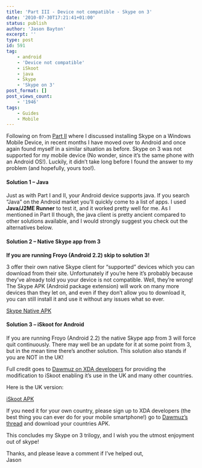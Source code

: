 ```yaml
---
title: 'Part III - Device not compatible - Skype on 3'
date: '2010-07-30T17:21:41+01:00'
status: publish
author: 'Jason Bayton'
excerpt: ''
type: post
id: 591
tag:
    - android
    - 'Device not compatible'
    - iSkoot
    - java
    - Skype
    - 'Skype on 3'
post_format: []
post_views_count:
    - '1946'
tags:
    - Guides
    - Mobile
---
```

Following on from [Part II](/2010/03/part-ii-device-not-compatible-skype-on-3/) where I discussed installing Skype on a Windows Mobile Device, in recent months I have moved over to Android and once again found myself in a similar situation as before. Skype on 3 was not supported for my mobile device (No wonder, since it’s the same phone with an Android OS!). Luckily, it didn’t take long before I found the answer to my problem (and hopefully, yours too!).

#### Solution 1 – Java

Just as with Part I and II, your Android device supports java. If you search “Java” on the Android market you’ll quickly come to a list of apps. I used **Java/J2ME Runner** to test it, and it worked pretty well for me. As I mentioned in Part II though, the java client is pretty ancient compared to other solutions available, and I would strongly suggest you check out the alternatives below.

#### Solution 2 – Native Skype app from 3

**If you are running Froyo (Android 2.2) skip to solution 3!**

3 offer their own native Skype client for “supported” devices which you can download from their site. Unfortunately if you’re here it’s probably because they’ve already told you your device is not compatible. Well, they’re wrong! The Skype APK (Android package extension) will work on many more devices than they let on, and even if they don’t allow you to download it, you can still install it and use it without any issues what so ever.

[Skype Native APK](https://r2_worker.bayton.workers.dev/download/Skype%20on%203%200.10.0.8.apk)  

#### Solution 3 – iSkoot for Android

If you are running Froyo (Android 2.2) the native Skype app from 3 will force quit continuously. There may well be an update for it at some point from 3, but in the mean time there’s another solution. This solution also stands if you are NOT in the UK!

Full credit goes to [Dawmuz on XDA developers](https://forum.xda-developers.com/showthread.php?t=715910) for providing the modification to iSkoot enabling it’s use in the UK and many other countries.

Here is the UK version:

[iSkoot APK](https://r2_worker.bayton.workers.dev/download/iskootMod3UK.apk)  


If you need it for your own country, please sign up to XDA developers (the best thing you can ever do for your mobile smartphone!) go to [Dawmuz’s thread](https://forum.xda-developers.com/showthread.php?t=715910) and download your countries APK.

This concludes my Skype on 3 trilogy, and I wish you the utmost enjoyment out of skype!

Thanks, and please leave a comment if I’ve helped out,  
Jason